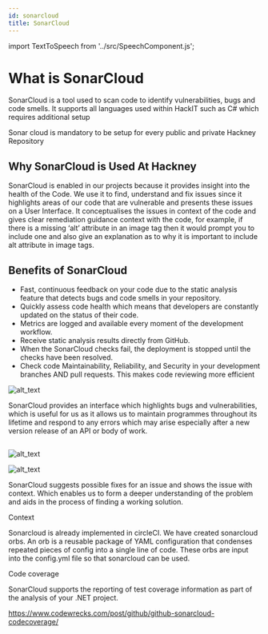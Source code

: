 ```yaml
---
id: sonarcloud
title: SonarCloud
---
```


import TextToSpeech from '../src/SpeechComponent.js';

<TextToSpeech>

# What is SonarCloud

SonarCloud is a tool used to scan code to identify vulnerabilities, bugs and code smells. It supports all languages used within HackIT such as C# which requires additional setup 

Sonar cloud is mandatory to be setup for every public and private Hackney Repository


## Why SonarCloud is Used At Hackney

SonarCloud is enabled in our projects because it provides insight into the health of the Code. We use it to find, understand and fix issues since it highlights areas of our code that are vulnerable and presents these issues on a User Interface. It conceptualises the issues in context of the code and gives clear remediation guidance context with the code, for example, if there is a missing ‘alt’ attribute in an image tag then it would prompt you to include one and also give an explanation as to why it is important to include alt attribute in image tags.


## Benefits of SonarCloud



* Fast, continuous feedback on your code due to the static analysis feature that detects bugs and code smells in your repository.
* Quickly assess code health which means that developers are constantly updated on the status of their code.  
* Metrics are logged and available every moment of the development workflow. 
* Receive static analysis results directly from GitHub.
* When the SonarCloud checks fail, the deployment is stopped until the checks have been resolved. 
* Check code Maintainability, Reliability, and Security in your development branches AND pull requests. This makes code reviewing more efficient


![alt_text](docs-images/sonarcloud-img1.png "image_tooltip")


SonarCloud provides an interface which highlights bugs and vulnerabilities, which is useful for us as it allows us to maintain programmes throughout its lifetime and respond to any errors which may arise especially after a new version release of an API or body of work.


## 

![alt_text](docs-images/sonarcloud-img2.png "image_tooltip")



![alt_text](docs-images/sonarcloud-img3.png  "image_tooltip")


SonarCloud suggests possible fixes for an issue and shows the issue with context. Which enables us to form a deeper understanding of the problem and aids in the process of finding a working solution.

Context 

Sonarcloud is already implemented in circleCI. We have created sonarcloud orbs. An orb is a reusable package of YAML configuration that condenses repeated pieces of config into a single line of code. These orbs are input into the config.yml file so that sonarcloud can be used.

Code coverage  

SonarCloud supports the reporting of test coverage information as part of the analysis of your .NET project. 

https://www.codewrecks.com/post/github/github-sonarcloud-codecoverage/

</TextToSpeech>
